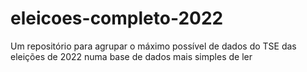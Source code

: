 # eleicoes-completo-2022
Um repositório para agrupar o máximo possível de dados do TSE das eleições de 2022 numa base de dados mais simples de ler

